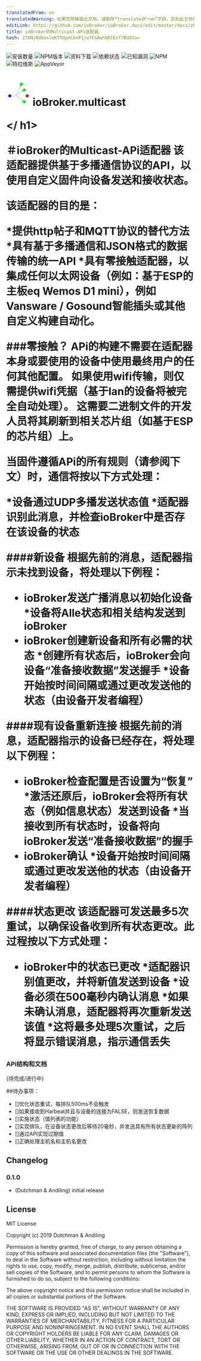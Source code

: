 ```yaml
---
translatedFrom: en
translatedWarning: 如果您想编辑此文档，请删除“translatedFrom”字段，否则此文档将再次自动翻译
editLink: https://github.com/ioBroker/ioBroker.docs/edit/master/docs/zh-cn/adapterref/iobroker.multicast/README.md
title: ioBroker的Multicast-APi适配器
hash: Z7mNjNd0axleKThUpnCknP1jwfFoAwhGKtExf7BUdSo=
---
```

![安装数量](http://iobroker.live/badges/iobroker.multicastsvg)
![NPM版本](http://img.shields.io/npm/v/iobroker.multicast.svg)
![资料下载](https://img.shields.io/npm/dm/iobroker.multicast.svg)
![依赖状态](https://img.shields.io/david/iobroker-community-adapters/iobroker.multicast.svg)
![已知漏洞](https://snyk.io/test/github/iobroker-community-adapters/ioBroker.multicast/badge.svg)
![NPM](https://nodei.co/npm/iobroker.multicast.png?downloads=true)
![特拉维斯](http://img.shields.io/travis/iobroker-community-adapters/ioBroker.multicast/master.svg)
![AppVeyor](https://ci.appveyor.com/api/projects/status/github/iobroker-community-adapters/ioBroker.multicast?branch=master&svg=true)

<h1>

<img  src="admin/multicast.png"  width="64"/> ioBroker.multicast

</ h1>

＃ioBroker的Multicast-APi适配器
该适配器提供基于多播通信协议的API，以使用自定义固件向设备发送和接收状态。

该适配器的目的是：

*提供http帖子和MQTT协议的替代方法
*具有基于多播通信和JSON格式的数据传输的统一API
*具有零接触适配器，以集成任何以太网设备（例如：基于ESP的主板eq Wemos D1 mini），例如Vansware / Gosound智能插头或其他自定义构建自动化。

###零接触？
APi的构建不需要在适配器本身或要使用的设备中使用最终用户的任何其他配置。
如果使用wifi传输，则仅需提供wifi凭据（基于lan的设备将被完全自动处理）。
这需要二进制文件的开发人员将其刷新到相关芯片组（如基于ESP的芯片组）上。

当固件遵循APi的所有规则（请参阅下文）时，通信将按以下方式处理：

*设备通过UDP多播发送状态值
*适配器识别此消息，并检查ioBroker中是否存在该设备的状态

####新设备
根据先前的消息，适配器指示未找到设备，将处理以下例程：

* ioBroker发送广播消息以初始化设备
*设备将Alle状态和相关结构发送到ioBroker
* ioBroker创建新设备和所有必需的状态
*创建所有状态后，ioBroker会向设备“准备接收数据”发送握手
*设备开始按时间间隔或通过更改发送他的状态（由设备开发者编程）

####现有设备重新连接
根据先前的消息，适配器指示的设备已经存在，将处理以下例程：

* ioBroker检查配置是否设置为“恢复”
*激活还原后，ioBroker会将所有状态（例如信息状态）发送到设备
*当接收到所有状态时，设备将向ioBroker发送“准备接收数据”的握手
* ioBroker确认
*设备开始按时间间隔或通过更改发送他的状态（由设备开发者编程）

####状态更改
该适配器可发送最多5次重试，以确保设备收到所有状态更改。此过程按以下方式处理：

* ioBroker中的状态已更改
*适配器识别值更改，并将新值发送到设备
*设备必须在500毫秒内确认消息
*如果未确认消息，适配器将再次重新发送该值
*这将最多处理5次重试，之后将显示错误消息，指示通信丢失

### APi结构和文档
{待完成/进行中}

##待办事项：
* []优化状态重试，每排队500ms不会触发
* []如果接收到Harbeat并且与设备的连接为FALSE，则发送恢复数据
* []实施状态（值列表的功能）
* []实现排队，在设备状态更改后等待20毫秒，并发送具有所有状态更新的阵列
* []通过API实现过期值
* []正确处理主机名和主机名更改

## Changelog

### 0.1.0

* (Dutchman & Andiling) initial release

## License

MIT License

Copyright (c) 2019 Dutchman & Andiling

Permission is hereby granted, free of charge, to any person obtaining a copy
of this software and associated documentation files (the "Software"), to deal
in the Software without restriction, including without limitation the rights
to use, copy, modify, merge, publish, distribute, sublicense, and/or sell
copies of the Software, and to permit persons to whom the Software is
furnished to do so, subject to the following conditions:

The above copyright notice and this permission notice shall be included in all
copies or substantial portions of the Software.

THE SOFTWARE IS PROVIDED "AS IS", WITHOUT WARRANTY OF ANY KIND, EXPRESS OR
IMPLIED, INCLUDING BUT NOT LIMITED TO THE WARRANTIES OF MERCHANTABILITY,
FITNESS FOR A PARTICULAR PURPOSE AND NONINFRINGEMENT. IN NO EVENT SHALL THE
AUTHORS OR COPYRIGHT HOLDERS BE LIABLE FOR ANY CLAIM, DAMAGES OR OTHER
LIABILITY, WHETHER IN AN ACTION OF CONTRACT, TORT OR OTHERWISE, ARISING FROM,
OUT OF OR IN CONNECTION WITH THE SOFTWARE OR THE USE OR OTHER DEALINGS IN THE
SOFTWARE.